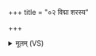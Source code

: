 +++
title = "०२ विद्मा शरस्य"

+++
<details><summary>मूलम् (VS)</summary>

वि॒द्मा श॒रस्य॑ पि॒तरं॑ मि॒त्रं श॒तवृ॑ष्ण्यम्।  
तेना॑ ते त॒न्वे॑३ शं क॑रं पृथि॒व्यां ते॑ नि॒षेच॑नं ब॒हिष्टे॑ अस्तु॒ बालिति॑ ॥
</details>